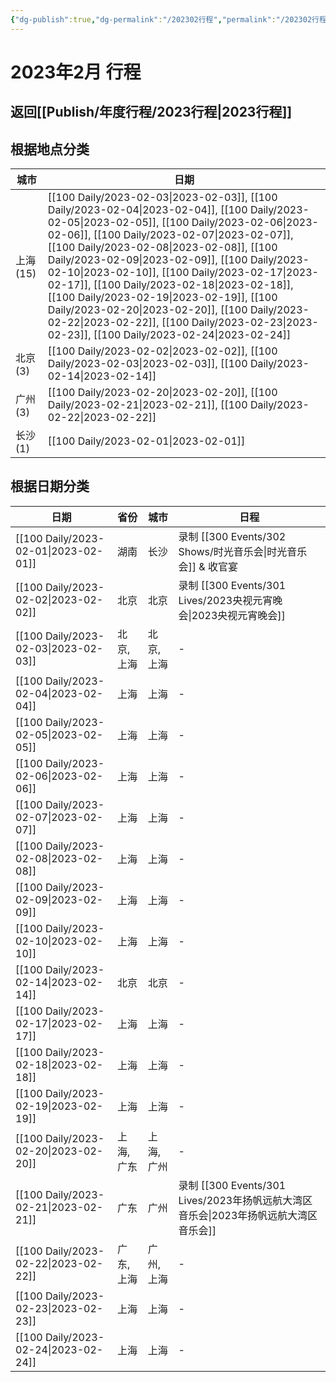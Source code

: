 ```yaml
---
{"dg-publish":true,"dg-permalink":"/202302行程","permalink":"/202302行程/","created":"2023-02-28T15:12:53.004+08:00","updated":"2023-04-01T10:11:06.724+08:00"}
---
```


# 2023年2月 行程

## 返回[[Publish/年度行程/2023行程\|2023行程]]

## 根据地点分类

| 城市      | 日期                                                                                                                                                                                                                                                                                                                                                                                                                                                                                                                                                                                                                                    |
| ------- | ------------------------------------------------------------------------------------------------------------------------------------------------------------------------------------------------------------------------------------------------------------------------------------------------------------------------------------------------------------------------------------------------------------------------------------------------------------------------------------------------------------------------------------------------------------------------------------------------------------------------------------- |
| 上海 (15) | [[100 Daily/2023-02-03\|2023-02-03]], [[100 Daily/2023-02-04\|2023-02-04]], [[100 Daily/2023-02-05\|2023-02-05]], [[100 Daily/2023-02-06\|2023-02-06]], [[100 Daily/2023-02-07\|2023-02-07]], [[100 Daily/2023-02-08\|2023-02-08]], [[100 Daily/2023-02-09\|2023-02-09]], [[100 Daily/2023-02-10\|2023-02-10]], [[100 Daily/2023-02-17\|2023-02-17]], [[100 Daily/2023-02-18\|2023-02-18]], [[100 Daily/2023-02-19\|2023-02-19]], [[100 Daily/2023-02-20\|2023-02-20]], [[100 Daily/2023-02-22\|2023-02-22]], [[100 Daily/2023-02-23\|2023-02-23]], [[100 Daily/2023-02-24\|2023-02-24]] |
| 北京 (3)  | [[100 Daily/2023-02-02\|2023-02-02]], [[100 Daily/2023-02-03\|2023-02-03]], [[100 Daily/2023-02-14\|2023-02-14]]                                                                                                                                                                                                                                                                                                                                                                                                                                                                                                             |
| 广州 (3)  | [[100 Daily/2023-02-20\|2023-02-20]], [[100 Daily/2023-02-21\|2023-02-21]], [[100 Daily/2023-02-22\|2023-02-22]]                                                                                                                                                                                                                                                                                                                                                                                                                                                                                                             |
| 长沙 (1)  | [[100 Daily/2023-02-01\|2023-02-01]]                                                                                                                                                                                                                                                                                                                                                                                                                                                                                                                                                                                               |


## 根据日期分类

| 日期                                      | 省份     | 城市     | 日程                     |
| --------------------------------------- | ------ | ------ | ---------------------- |
| [[100 Daily/2023-02-01\|2023-02-01]] | 湖南     | 长沙     | 录制 [[300 Events/302 Shows/时光音乐会\|时光音乐会]] & 收官宴     |
| [[100 Daily/2023-02-02\|2023-02-02]] | 北京     | 北京     | 录制 [[300 Events/301 Lives/2023央视元宵晚会\|2023央视元宵晚会]]      |
| [[100 Daily/2023-02-03\|2023-02-03]] | 北京, 上海 | 北京, 上海 | \-                     |
| [[100 Daily/2023-02-04\|2023-02-04]] | 上海     | 上海     | \-                     |
| [[100 Daily/2023-02-05\|2023-02-05]] | 上海     | 上海     | \-                     |
| [[100 Daily/2023-02-06\|2023-02-06]] | 上海     | 上海     | \-                     |
| [[100 Daily/2023-02-07\|2023-02-07]] | 上海     | 上海     | \-                     |
| [[100 Daily/2023-02-08\|2023-02-08]] | 上海     | 上海     | \-                     |
| [[100 Daily/2023-02-09\|2023-02-09]] | 上海     | 上海     | \-                     |
| [[100 Daily/2023-02-10\|2023-02-10]] | 上海     | 上海     | \-                     |
| [[100 Daily/2023-02-14\|2023-02-14]] | 北京     | 北京     | \-                     |
| [[100 Daily/2023-02-17\|2023-02-17]] | 上海     | 上海     | \-                     |
| [[100 Daily/2023-02-18\|2023-02-18]] | 上海     | 上海     | \-                     |
| [[100 Daily/2023-02-19\|2023-02-19]] | 上海     | 上海     | \-                     |
| [[100 Daily/2023-02-20\|2023-02-20]] | 上海, 广东 | 上海, 广州 | \-                     |
| [[100 Daily/2023-02-21\|2023-02-21]] | 广东     | 广州     | 录制 [[300 Events/301 Lives/2023年扬帆远航大湾区音乐会\|2023年扬帆远航大湾区音乐会]] |
| [[100 Daily/2023-02-22\|2023-02-22]] | 广东, 上海 | 广州, 上海 | \-                     |
| [[100 Daily/2023-02-23\|2023-02-23]] | 上海     | 上海     | \-                     |
| [[100 Daily/2023-02-24\|2023-02-24]] | 上海     | 上海     | \-                     |
